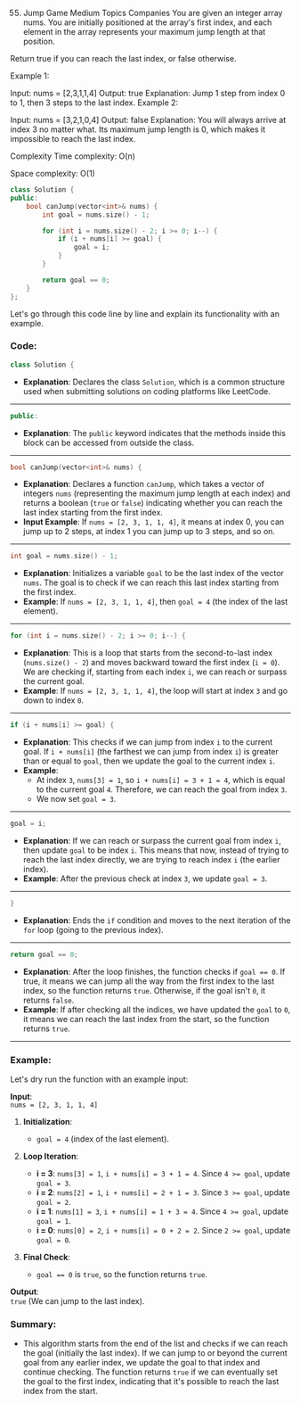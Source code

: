 55. Jump Game
Medium
Topics
Companies
You are given an integer array nums. You are initially positioned at the array's first index, and each element in the array represents your maximum jump length at that position.

Return true if you can reach the last index, or false otherwise.

 

Example 1:

Input: nums = [2,3,1,1,4]
Output: true
Explanation: Jump 1 step from index 0 to 1, then 3 steps to the last index.
Example 2:

Input: nums = [3,2,1,0,4]
Output: false
Explanation: You will always arrive at index 3 no matter what. Its maximum jump length is 0, which makes it impossible to reach the last index.
 
Complexity
Time complexity: O(n)

Space complexity: O(1)

```cpp
class Solution {
public:
    bool canJump(vector<int>& nums) {
        int goal = nums.size() - 1;

        for (int i = nums.size() - 2; i >= 0; i--) {
            if (i + nums[i] >= goal) {
                goal = i;
            }
        }

        return goal == 0;        
    }
};

```

Let's go through this code line by line and explain its functionality with an example.

### Code:

```cpp
class Solution {
```
- **Explanation**: Declares the class `Solution`, which is a common structure used when submitting solutions on coding platforms like LeetCode.

---

```cpp
public:
```
- **Explanation**: The `public` keyword indicates that the methods inside this block can be accessed from outside the class.

---

```cpp
bool canJump(vector<int>& nums) {
```
- **Explanation**: Declares a function `canJump`, which takes a vector of integers `nums` (representing the maximum jump length at each index) and returns a boolean (`true` or `false`) indicating whether you can reach the last index starting from the first index.
- **Input Example**: If `nums = [2, 3, 1, 1, 4]`, it means at index 0, you can jump up to 2 steps, at index 1 you can jump up to 3 steps, and so on.

---

```cpp
int goal = nums.size() - 1;
```
- **Explanation**: Initializes a variable `goal` to be the last index of the vector `nums`. The goal is to check if we can reach this last index starting from the first index.
- **Example**: If `nums = [2, 3, 1, 1, 4]`, then `goal = 4` (the index of the last element).

---

```cpp
for (int i = nums.size() - 2; i >= 0; i--) {
```
- **Explanation**: This is a loop that starts from the second-to-last index (`nums.size() - 2`) and moves backward toward the first index (`i = 0`). We are checking if, starting from each index `i`, we can reach or surpass the current goal.
- **Example**: If `nums = [2, 3, 1, 1, 4]`, the loop will start at index `3` and go down to index `0`.

---

```cpp
if (i + nums[i] >= goal) {
```
- **Explanation**: This checks if we can jump from index `i` to the current goal. If `i + nums[i]` (the farthest we can jump from index `i`) is greater than or equal to `goal`, then we update the goal to the current index `i`.
- **Example**: 
    - At index `3`, `nums[3] = 1`, so `i + nums[i] = 3 + 1 = 4`, which is equal to the current goal `4`. Therefore, we can reach the goal from index `3`.
    - We now set `goal = 3`.

---

```cpp
goal = i;
```
- **Explanation**: If we can reach or surpass the current goal from index `i`, then update `goal` to be index `i`. This means that now, instead of trying to reach the last index directly, we are trying to reach index `i` (the earlier index).
- **Example**: After the previous check at index `3`, we update `goal = 3`.

---

```cpp
}
```
- **Explanation**: Ends the `if` condition and moves to the next iteration of the `for` loop (going to the previous index).

---

```cpp
return goal == 0;
```
- **Explanation**: After the loop finishes, the function checks if `goal == 0`. If true, it means we can jump all the way from the first index to the last index, so the function returns `true`. Otherwise, if the goal isn't `0`, it returns `false`.
- **Example**: If after checking all the indices, we have updated the `goal` to `0`, it means we can reach the last index from the start, so the function returns `true`.

---

### Example:

Let's dry run the function with an example input:

**Input**:  
`nums = [2, 3, 1, 1, 4]`

1. **Initialization**:  
   - `goal = 4` (index of the last element).

2. **Loop Iteration**:
   - **i = 3**: `nums[3] = 1`, `i + nums[i] = 3 + 1 = 4`. Since `4 >= goal`, update `goal = 3`.
   - **i = 2**: `nums[2] = 1`, `i + nums[i] = 2 + 1 = 3`. Since `3 >= goal`, update `goal = 2`.
   - **i = 1**: `nums[1] = 3`, `i + nums[i] = 1 + 3 = 4`. Since `4 >= goal`, update `goal = 1`.
   - **i = 0**: `nums[0] = 2`, `i + nums[i] = 0 + 2 = 2`. Since `2 >= goal`, update `goal = 0`.

3. **Final Check**:  
   - `goal == 0` is `true`, so the function returns `true`.

**Output**:  
`true` (We can jump to the last index).

### Summary:
- This algorithm starts from the end of the list and checks if we can reach the goal (initially the last index). If we can jump to or beyond the current goal from any earlier index, we update the goal to that index and continue checking. The function returns `true` if we can eventually set the goal to the first index, indicating that it's possible to reach the last index from the start.
